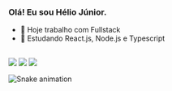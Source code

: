 ### Olá! Eu sou Hélio Júnior.

- 🔭 Hoje trabalho com Fullstack
- 🌱 Estudando React.js, Node.js e Typescript


##

<div>   
  <a href="https://instagram.com/heliodevjunior42" target="_blank"><img src="https://img.shields.io/badge/-Instagram-%23E4405F?style=for-the-badge&logo=instagram&logoColor=white" target="_blank"></a> 
  <a href = "mailto:helio.junior.ads@gmail.com"><img src="https://img.shields.io/badge/-Gmail-%23333?style=for-the-badge&logo=gmail&logoColor=white" target="_blank"></a>
  <a href="https://www.linkedin.com/in/h%C3%A9lio-j%C3%BAnior-81aa6612a/" target="_blank"><img src="https://img.shields.io/badge/-LinkedIn-%230077B5?style=for-the-badge&logo=linkedin&logoColor=white" target="_blank"></a> 
 
  ![Snake animation](https://github.com/Helio-junior-ADS/Helio-junior-ADS/blob/output/github-contribution-grid-snake.svg)
 
</div>

